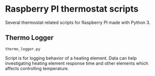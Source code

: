 # Raspberry PI thermostat scripts
Several thermostat related scripts for Raspberry PI made with Python 3.

## Thermo Logger
`thermo_logger.py`

Script is for logging behavior of a heating element. Data can help
investigating heating element response time and other elements which affects
controlling temperature.
